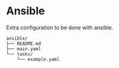 # Ansible

Extra configuration to be done with ansible.

```
ansible/
├── README.md
├── main.yaml
└── tasks/
    └── example.yaml
```
